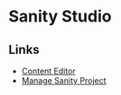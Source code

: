 # Sanity Studio

## Links

- [Content Editor](https://fusion-meetup-web.sanity.studio)
- [Manage Sanity Project](https://www.sanity.io/manage/personal/project/6io4al7p)
